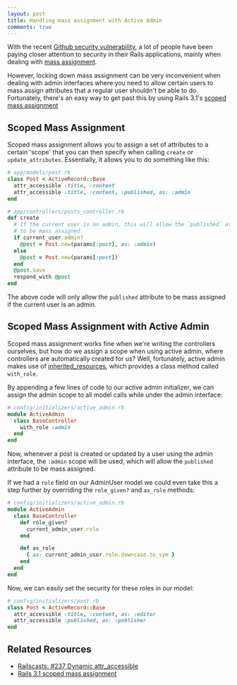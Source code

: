 ```yaml
---
layout: post
title: Handling mass assignment with Active Admin
comments: true
---
```


With the recent [Github security vulnerability](https://github.com/blog/1068-public-key-security-vulnerability-and-mitigation), a lot of people have been paying closer attention to security in their Rails applications, mainly when dealing with [mass assignment](http://guides.rubyonrails.org/security.html#mass-assignment).

However, locking down mass assignment can be very inconvenient when dealing with admin interfaces where you need to allow certain users to mass assign attributes that a regular user shouldn't be able to do. Fortunately, there's an easy way to get past this by using Rails 3.1's [scoped mass assignment](http://launchware.com/articles/whats-new-in-edge-scoped-mass-assignment-in-rails-3-1)

## Scoped Mass Assignment

Scoped mass assignment allows you to assign a set of attributes to a certain 'scope' that you can then specify when calling `create` or `update_attributes`.  Essentially, it allows you to do something like this:

```ruby
# app/models/post.rb
class Post < ActiveRecord::Base
  attr_accessible :title, :content
  attr_accessible :title, :content, :published, as: :admin
end

# app/controllers/posts_controller.rb
def create
  # If the current user is an admin, this will allow the `published` attribute
  # to be mass assigned.
  if current_user.admin?
    @post = Post.new(params[:post], as: :admin)
  else
    @post = Post.new(params[:post])
  end
  @post.save
  respond_with @post
end
```

The above code will only allow the `published` attribute to be mass assigned if the current user is an admin.

## Scoped Mass Assignment with Active Admin

Scoped mass assignment works fine when we're writing the controllers ourselves, but how do we assign a scope when using active admin, where controllers are automatically created for us? Well, fortunately, active admin makes use of [inherited_resources](https://github.com/josevalim/inherited_resources), which provides a class method called `with_role`.

By appending a few lines of code to our active admin initializer, we can assign the admin scope to all model calls while under the admin interface:

```ruby
# config/initializers/active_admin.rb
module ActiveAdmin
  class BaseController
    with_role :admin
  end
end
```

Now, whenever a post is created or updated by a user using the admin interface, the `:admin` scope will be used, which will allow the `published` attribute to be mass assigned.

If we had a `role` field on our AdminUser model we could even take this a step further by overriding the `role_given?` and `as_role` methods:

```ruby
# config/initializers/active_admin.rb
module ActiveAdmin
  class BaseController
    def role_given?
      current_admin_user.role
    end

    def as_role
      { as: current_admin_user.role.downcase.to_sym }
    end
  end
end
```

Now, we can easily set the security for these roles in our model:

```ruby
# config/initializers/post.rb
class Post < ActiveRecord::Base
  attr_accessible :title, :content, as: :editor
  attr_accessible :published, as: :publisher
end
```

## Related Resources

* [Railscasts: #237 Dynamic attr_accessible](http://railscasts.com/episodes/237-dynamic-attr-accessible)
* [Rails 3.1 scoped mass assignment](http://launchware.com/articles/whats-new-in-edge-scoped-mass-assignment-in-rails-3-1)
